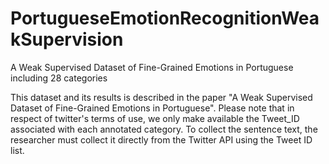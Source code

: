 # PortugueseEmotionRecognitionWeakSupervision
A Weak Supervised Dataset of Fine-Grained Emotions in Portuguese including 28 categories

This dataset and its results is described in the paper "A Weak Supervised Dataset of Fine-Grained Emotions in Portuguese".
Please note that in respect of twitter's terms of use, we only make available the Tweet_ID associated with each annotated category.
To collect the sentence text, the researcher must collect it directly from the Twitter API using the Tweet ID list.
